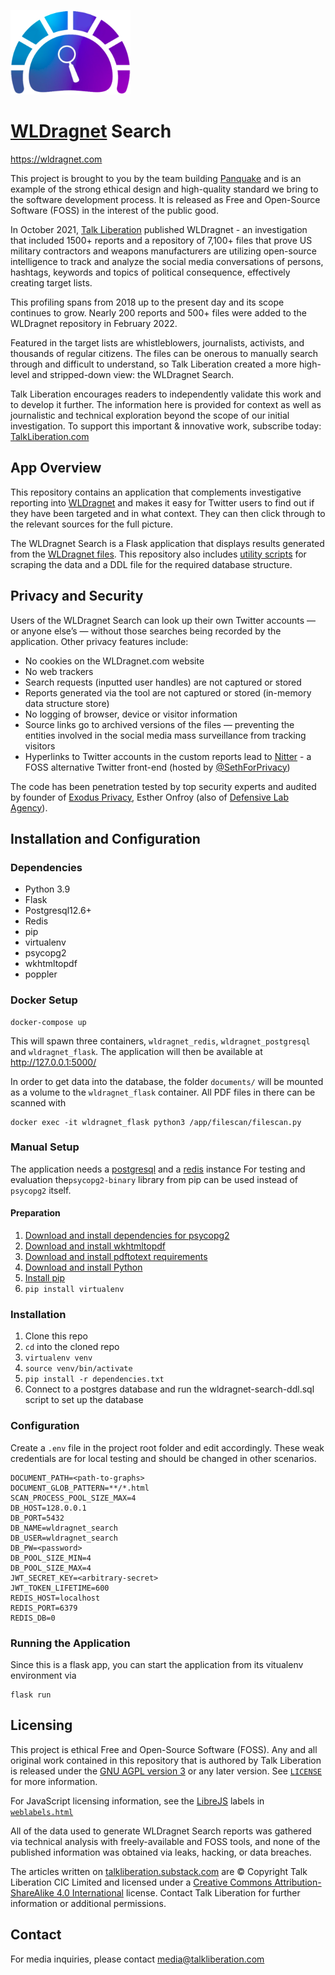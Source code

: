 ![WLDragnet Logo](wldragnet/static/talkliberation-investigates-logo.png) 
# [WLDragnet](https://talkliberation.com/wldragnet) Search
https://wldragnet.com

This project is brought to you by the team building [Panquake](https://panquake.com) and is an example of the strong ethical design and high-quality standard we bring to the software development process. It is released as Free and Open-Source Software (FOSS) in the interest of the public good.

In October 2021, [Talk Liberation](https://talkliberation.com/wldragnet) published WLDragnet - an investigation that included 1500+ reports and a repository of 7,100+ files that prove US military contractors and weapons manufacturers are utilizing open-source intelligence to track and analyze the social media conversations of persons, hashtags, keywords and topics of political consequence, effectively creating target lists.

This profiling spans from 2018 up to the present day and its scope continues to grow. Nearly 200 reports and 500+ files were added to the WLDragnet repository in February 2022.

Featured in the target lists are whistleblowers, journalists, activists, and thousands of regular citizens. The files can be onerous to manually search through and difficult to understand, so Talk Liberation created a more high-level and stripped-down view: the WLDragnet Search.

Talk Liberation encourages readers to independently validate this work and to develop it further. The information here is provided for context as well as journalistic and technical exploration beyond the scope of our initial investigation. To support this important & innovative work, subscribe today: [TalkLiberation.com](https://talkliberation.com)

## App Overview

This repository contains an application that complements investigative reporting into [WLDragnet](https://talkliberation.com/wldragnet) and makes it easy for Twitter users to find out if they have been targeted and in what context. They can then click through to the relevant sources for the full picture.

The WLDragnet Search is a Flask application that displays results generated from the [WLDragnet files](https://talkliberation.com/wldragnet-repo). This repository also includes [utility scripts](filescan/README.md) for scraping the data and a DDL file for the required database structure.

## Privacy and Security

Users of the WLDragnet Search can look up their own Twitter accounts — or anyone else’s — without those searches being recorded by the application. Other privacy features include:

* No cookies on the WLDragnet.com website 
* No web trackers
* Search requests (inputted user handles) are not captured or stored
* Reports generated via the tool are not captured or stored (in-memory data structure store)
* No logging of browser, device or visitor information
* Source links go to archived versions of the files — preventing the entities involved in the social media mass surveillance from tracking visitors
* Hyperlinks to Twitter accounts in the custom reports lead to [Nitter](https://nitter.sethforprivacy.com) - a FOSS alternative Twitter front-end (hosted by [@SethForPrivacy](https://nitter.sethforprivacy.com/sethforprivacy))

The code has been penetration tested by top security experts and audited by founder of [Exodus Privacy](https://exodus-privacy.eu.org), Esther Onfroy (also of [Defensive Lab Agency](https://defensive-lab.agency)).

## Installation and Configuration

### Dependencies
* Python 3.9
* Flask
* Postgresql12.6+
* Redis
* pip
* virtualenv
* psycopg2
* wkhtmltopdf
* poppler

### Docker Setup
```shell
docker-compose up
```
This will spawn three containers, `wldragnet_redis`, `wldragnet_postgresql` and `wldragnet_flask`. The application will then be available at http://127.0.0.1:5000/

In order to get data into the database, the folder `documents/` will be mounted as a volume to the `wldragnet_flask` container.
All PDF files in there can be scanned with
```shell
docker exec -it wldragnet_flask python3 /app/filescan/filescan.py
```

### Manual Setup
The application needs a [postgresql](https://www.postgresql.org/) and a [redis](https://redis.io/) instance
For testing and evaluation the`psycopg2-binary` library from pip can be used instead of `psycopg2` itself.

#### Preparation
1. [Download and install dependencies for psycopg2](https://www.psycopg.org/docs/install.html)
1. [Download and install wkhtmltopdf](https://wkhtmltopdf.org/)
1. [Download and install pdftotext requirements](https://github.com/jalan/pdftotext#os-dependencies) 
1. [Download and install Python](https://www.python.org/downloads/release/python-390/)
1. [Install pip](https://pip.pypa.io/en/stable/installation/)
1. ```pip install virtualenv```
### Installation
1. Clone this repo
1. `cd` into the cloned repo
1. ```virtualenv venv```
1. ```source venv/bin/activate```
1. ```pip install -r dependencies.txt```
1. Connect to a postgres database and run the wldragnet-search-ddl.sql script to set up the database
### Configuration
Create a `.env` file in the project root folder and edit accordingly. These weak credentials are for local testing and should be changed in other scenarios.
```
DOCUMENT_PATH=<path-to-graphs>
DOCUMENT_GLOB_PATTERN=**/*.html
SCAN_PROCESS_POOL_SIZE_MAX=4
DB_HOST=128.0.0.1
DB_PORT=5432
DB_NAME=wldragnet_search
DB_USER=wldragnet_search
DB_PW=<password>
DB_POOL_SIZE_MIN=4
DB_POOL_SIZE_MAX=4
JWT_SECRET_KEY=<arbitrary-secret>
JWT_TOKEN_LIFETIME=600
REDIS_HOST=localhost
REDIS_PORT=6379
REDIS_DB=0
```
### Running the Application
Since this is a flask app, you can start the application from its vitualenv environment via 
```shell
flask run
```

## Licensing

This project is ethical Free and Open-Source Software (FOSS). Any and all original work contained in this repository that is authored by Talk Liberation is released under the [GNU AGPL version 3](http://www.gnu.org/licenses/agpl-3.0.html) or any later version. See [`LICENSE`](LICENSE) for more information.

For JavaScript licensing information, see the [LibreJS](https://www.gnu.org/software/librejs/) labels in [`weblabels.html`](wldragnet/static/weblabels.html)

All of the data used to generate WLDragnet Search reports was gathered via technical analysis with freely-available and FOSS tools, and none of the published information was obtained via leaks, hacking, or data breaches.

The articles written on [talkliberation.substack.com](https://talkliberation.substack.com) are © Copyright Talk Liberation CIC Limited and licensed under a [Creative Commons Attribution-ShareAlike 4.0 International](https://creativecommons.org/licenses/by-sa/4.0/) license. Contact Talk Liberation for further information or additional permissions.


## Contact

For media inquiries, please contact [media@talkliberation.com](mailto:media@talkliberation.com)
